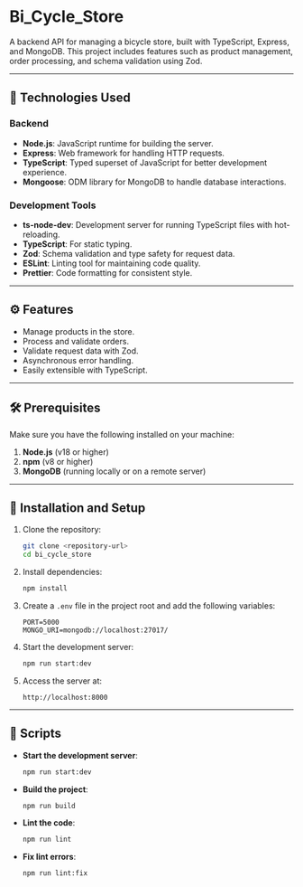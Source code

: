 
# Bi_Cycle_Store

A backend API for managing a bicycle store, built with TypeScript, Express, and MongoDB. This project includes features such as product management, order processing, and schema validation using Zod.

---

## 🚀 Technologies Used

### Backend
- **Node.js**: JavaScript runtime for building the server.
- **Express**: Web framework for handling HTTP requests.
- **TypeScript**: Typed superset of JavaScript for better development experience.
- **Mongoose**: ODM library for MongoDB to handle database interactions.

### Development Tools
- **ts-node-dev**: Development server for running TypeScript files with hot-reloading.
- **TypeScript**: For static typing.
- **Zod**: Schema validation and type safety for request data.
- **ESLint**: Linting tool for maintaining code quality.
- **Prettier**: Code formatting for consistent style.

---

## ⚙️ Features

- Manage products in the store.
- Process and validate orders.
- Validate request data with Zod.
- Asynchronous error handling.
- Easily extensible with TypeScript.

---

## 🛠 Prerequisites

Make sure you have the following installed on your machine:
1. **Node.js** (v18 or higher)
2. **npm** (v8 or higher)
3. **MongoDB** (running locally or on a remote server)

---

## 🔧 Installation and Setup

1. Clone the repository:
   ```bash
   git clone <repository-url>
   cd bi_cycle_store
   ```

2. Install dependencies:
   ```bash
   npm install
   ```

3. Create a `.env` file in the project root and add the following variables:
   ```
   PORT=5000
   MONGO_URI=mongodb://localhost:27017/
   ```

4. Start the development server:
   ```bash
   npm run start:dev
   ```

5. Access the server at:
   ```
   http://localhost:8000
   ```

---

## 🚧 Scripts

- **Start the development server**:  
  ```bash
  npm run start:dev
  ```
- **Build the project**:  
  ```bash
  npm run build
  ```
- **Lint the code**:  
  ```bash
  npm run lint
  ```
- **Fix lint errors**:  
  ```bash
  npm run lint:fix
  ```
